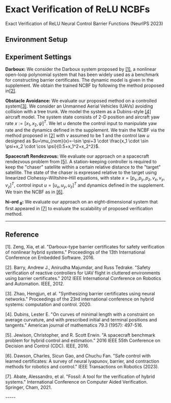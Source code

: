 # Exact Verification of ReLU NCBFs
Exact Verification of ReLU Neural Control Barrier Functions (NeurIPS 2023)

## Environment Setup

## Experiment Settings
**Darboux:** We consider the Darboux system proposed by [[1]](zeng2016darboux), a nonlinear open-loop polynomial system that has been widely used as a benchmark for constructing barrier certificates. The dynamic model is given in the supplement. We obtain the trained NCBF by following the method proposed in[[2]](zhao2020synthesizing). 

**Obstacle Avoidance:** We evaluate our proposed method on a controlled system[[3]](barry2012safety). We consider an Unmanned Aerial Vehicles (UAVs) avoiding collision with a tree trunk. We model the system as a  Dubins-style [[4]](dubins1957curves) aircraft model. The system state  consists of 2-D position and aircraft yaw rate $x:=[x_1, x_2, \psi]^T$. We let $u$ denote the control input to manipulate yaw rate and the dynamics defined in the supplement. 
We train the NCBF via the method proposed in [[2]](zhao2020synthesizing) with $v$ assumed to be $1$ and the control law $u$ designed as
 $u=\mu_{nom}(x)=-\sin \psi+3 \cdot \frac{x_1 \cdot \sin \psi+x_2 \cdot \cos \psi}{0.5+x_1^2+x_2^2}$. 

**Spacecraft Rendezvous:** We evaluate our approach on a spacecraft rendezvous problem from [[5]](jewison2016spacecraft). A station-keeping controller is required to keep the "chaser" satellite within a certain relative distance to the "target" satellite. The state of the chaser is expressed relative to the target using linearized Clohessy–Wiltshire–Hill equations, with state $x=[p_x, p_y, p_z, v_x, v_y, v_z]^T$, control input $u=[u_x, u_y, u_z]^T$ and dynamics defined in the supplement. We train the NCBF as in [[6]](dawson2023safe). 

**hi-ord $_8$:** We evaluate our approach on an eight-dimensional system that first appeared in [[7]](abate2021fossil) to evaluate the scalability of proposed verification method. 

-----
## Reference
<p id="zeng2016darboux">[1]. Zeng, Xia, et al. "Darboux-type barrier certificates for safety verification of nonlinear hybrid systems." Proceedings of the 13th International Conference on Embedded Software. 2016.</p>
<p id="barry2012safety">[2]. Barry, Andrew J., Anirudha Majumdar, and Russ Tedrake. "Safety verification of reactive controllers for UAV flight in cluttered environments using barrier certificates." 2012 IEEE International Conference on Robotics and Automation. IEEE, 2012.</p>
<p id="zhao2020synthesizing">[3]. Zhao, Hengjun, et al. "Synthesizing barrier certificates using neural networks." Proceedings of the 23rd international conference on hybrid systems: computation and control. 2020.</p>
<p id="dubins1957curves">[4]. Dubins, Lester E. "On curves of minimal length with a constraint on average curvature, and with prescribed initial and terminal positions and tangents." American journal of mathematics 79.3 (1957): 497-516.</p>
<p id="jewison2016spacecraft">[5]. Jewison, Christopher, and R. Scott Erwin. "A spacecraft benchmark problem for hybrid control and estimation." 2016 IEEE 55th Conference on Decision and Control (CDC). IEEE, 2016. </p>
<p id="dawson2023safe">[6]. Dawson, Charles, Sicun Gao, and Chuchu Fan. "Safe control with learned certificates: A survey of neural lyapunov, barrier, and contraction methods for robotics and control." IEEE Transactions on Robotics (2023). </p>
<p id="abate2021fossil">[7]. Abate, Alessandro, et al. "Fossil: A tool for the verification of hybrid systems." International Conference on Computer Aided Verification. Springer, Cham, 2021.</p>
-----